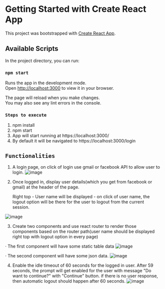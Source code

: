 # Getting Started with Create React App

This project was bootstrapped with [Create React App](https://github.com/facebook/create-react-app).

## Available Scripts

In the project directory, you can run:

### `npm start`

Runs the app in the development mode.\
Open [http://localhost:3000](http://localhost:3000) to view it in your browser.

The page will reload when you make changes.\
You may also see any lint errors in the console.

### `Steps to execute`

1. npm install
2. npm start
3. App will start running at https://localhost:3000/
4. By default it will be navigated to https://localhost:3000/login

## `Functionalities`
  1.  A login page, on click of login use gmail or facebook API to allow user to login.
![image](https://user-images.githubusercontent.com/37163292/155758753-6e8e7501-80a0-4c78-8aa4-d5fd0cf07f6f.png)

 
  2. Once logged in, display user details(which you get from facebook or gmail) at the header of the page.

      Right top - User name will be displayed - on click of user name, the logout option will be there for the user to logout from the current session.

 ![image](https://user-images.githubusercontent.com/37163292/155758826-99194683-f914-4cb7-855b-981fa7dd33e2.png)


  3. Create two components and use react router to render those components based on the router path(user name should be displayed right top with logout option in every page)

·        The first component will have some static table data
![image](https://user-images.githubusercontent.com/37163292/155758866-b138b4ad-9339-41b4-9467-28478e94cc83.png)


·        The second component will have some json data.
![image](https://user-images.githubusercontent.com/37163292/155758936-288627dc-472a-4a28-9392-11258c83a8d9.png)



  4. Enable the idle timeout of 60 seconds for the logged in user. After 59 seconds, the prompt will get enabled for the user with message "Do want to continue?" with "Continue" button. if there is no user response, then automatic logout should happen after 60 seconds.
  ![image](https://user-images.githubusercontent.com/37163292/155759332-412e059d-cc05-418c-a7b3-bc0b71f35fc8.png)




